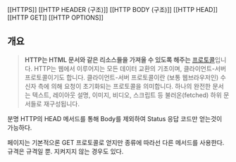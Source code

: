 [[HTTPS]]
[[HTTP HEADER (구조)]]
[[HTTP BODY (구조)]]
[[HTTP HEAD]]
[[HTTP GET]]
[[HTTP OPTIONS]]


## 개요

> **HTTP는 HTML 문서와 같은 리소스들을 가져올 수 있도록 해주는** [프로토콜](https://developer.mozilla.org/ko/docs/Glossary/Protocol)입니다. HTTP는 웹에서 이루어지는 모든 데이터 교환의 기초이며, 클라이언트-서버 프로토콜이기도 합니다. 클라이언트-서버 프로토콜이란 (보통 웹브라우저인) 수신자 측에 의해 요청이 초기화되는 프로토콜을 의미합니다. 하나의 완전한 문서는 텍스트, 레이아웃 설명, 이미지, 비디오, 스크립트 등 불러온(fetched) 하위 문서들로 재구성됩니다.




분명 HTTP의  HEAD 메서드를 통해 Body를 제외하여 Status 응답 코드만 얻는것이 가능하다.

페이지는 기본적으론 GET 프로토콜로 얻지만 종류에 따라선 다른 메서드를 사용한다. 규격은 규격일 뿐.
지켜지지 않는 경우도 있다.